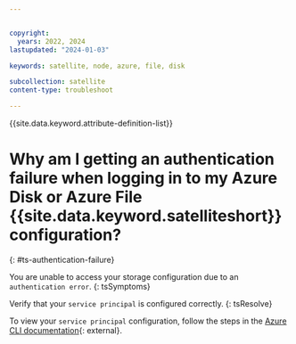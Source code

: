 ```yaml
---


copyright:
  years: 2022, 2024
lastupdated: "2024-01-03"

keywords: satellite, node, azure, file, disk

subcollection: satellite
content-type: troubleshoot

---
```

{{site.data.keyword.attribute-definition-list}}

# Why am I getting an authentication failure when logging in to my Azure Disk or Azure File {{site.data.keyword.satelliteshort}} configuration?
{: #ts-authentication-failure}

You are unable to access your storage configuration due to an `authentication error`. 
{: tsSymptoms}

Verify that your `service principal` is configured correctly. 
{: tsResolve}

To view your `service principal` configuration, follow the steps in the [Azure CLI documentation](https://learn.microsoft.com/en-us/cli/azure/azure-cli-sp-tutorial-1#2-get-an-existing-service-principal){: external}. 



